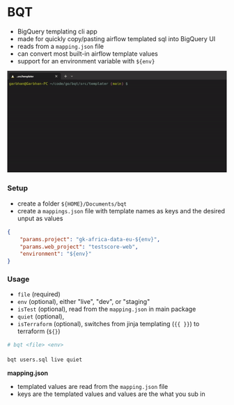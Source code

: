 # BQT

- BigQuery templating cli app
- made for quickly copy/pasting airflow templated sql into BigQuery UI
- reads from a `mapping.json` file
- can convert most built-in airflow template values
- support for an environment variable with `${env}`

![](.github/readme_images/bqt-demo.gif)

### Setup
- create a folder `${HOME}/Documents/bqt`
- create a `mappings.json` file with template names as keys and the desired unput as values

```json
{
    "params.project": "gk-africa-data-eu-${env}",
    "params.web_project": "testscore-web",
    "environment": "${env}"
}
```

### Usage
- `file` (required)
- `env` (optional), either "live", "dev", or "staging"
- `isTest` (optional), read from the `mapping.json` in main package
- `quiet` (optional), 
- `isTerraform` (optional), switches from jinja templating (`{{ }}`) to terraform (`${}`)

```bash
# bqt <file> <env>

bqt users.sql live quiet
```

**mapping.json**
- templated values are read from the `mapping.json` file
- keys are the templated values and values are the what you sub in

